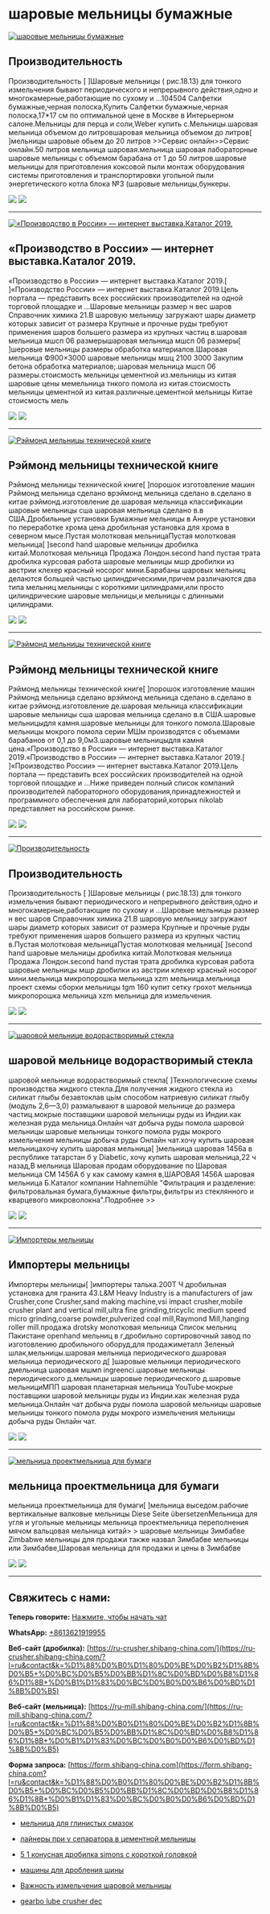 # шаровые мельницы бумажные

<a href="https://swt.shibang-china.com/?l=ru&img&k=%D1%88%D0%B0%D1%80%D0%BE%D0%B2%D1%8B%D0%B5+%D0%BC%D0%B5%D0%BB%D1%8C%D0%BD%D0%B8%D1%86%D1%8B+%D0%B1%D1%83%D0%BC%D0%B0%D0%B6%D0%BD%D1%8B%D0%B5" target="_blank">![шаровые мельницы бумажные](http://static.shibang-china.com/all-800x300/269.jpg)</a>

## Производительность
Производительность [ ]Шаровые мельницы ( рис.18.13) для тонкого измельчения бывают периодического и непрерывного действия,одно и многокамерные,работающие по сухому и …104504 Салфетки бумажные,черная полоска,Купить Салфетки бумажные,черная полоска,17*17 см по оптимальной цене в Москве в Интерьерном салоне.Мельницы для перца и соли,Weber купить с.Мельницы.шаровая мельница объемом до литровшаровая мельница объемом до литров[ ]мельницы шаровые обьем до 20 литров &gt;&gt;Сервис онлайн&gt;&gt;Сервис онлайн.50 литров мельница шаровая.мельница шаровая лабораторные шаровые мельницы с объемом барабана от 1 до 50 литров.шаровые мельницы для приготовления коксовой пыли монтаж оборудования системы приготовления и транспортировки угольной пыли энергетического котла блока №3 (шаровые мельницы,бункеры.


<a href="https://whatsapp.shibangsoft.com/WhatsApp.php" target="_blank" title="WhatsApp">![](http://static.shibang-china.com/icon/whatsapp.png)</a> <a href="https://swt.shibang-china.com/?l=ru&icon&k=%D1%88%D0%B0%D1%80%D0%BE%D0%B2%D1%8B%D0%B5+%D0%BC%D0%B5%D0%BB%D1%8C%D0%BD%D0%B8%D1%86%D1%8B+%D0%B1%D1%83%D0%BC%D0%B0%D0%B6%D0%BD%D1%8B%D0%B5" target="_blank">![](http://static.shibang-china.com/icon/chat-ru.png)</a>

---

<a href="https://swt.shibang-china.com/?l=ru&img&k=%D1%88%D0%B0%D1%80%D0%BE%D0%B2%D1%8B%D0%B5+%D0%BC%D0%B5%D0%BB%D1%8C%D0%BD%D0%B8%D1%86%D1%8B+%D0%B1%D1%83%D0%BC%D0%B0%D0%B6%D0%BD%D1%8B%D0%B5" target="_blank">![&#171;Производство в России&#187; — интернет выставка.Каталог 2019.](http://static.shibang-china.com/all-800x300/1181.jpg)</a>

## &#171;Производство в России&#187; — интернет выставка.Каталог 2019.
&#171;Производство в России&#187; — интернет выставка.Каталог 2019.[ ]&#171;Производство России&#187; — интернет выставка.Каталог 2019.Цель портала — представить всех российских производителей на одной торговой площадке и …Шаровые мельницы размер н вес шаров Справочник химика 21.В шаровую мельницу загружают шары диаметр которых зависит от размера Крупные и прочные руды требуют применения шаров большего размера из крупных частиц в.шаровая мельница мшсп 06 размерышаровая мельница мшсп 06 размеры[ ]шеровые мельницы размеры обработка материалов.Шаровая мельница Ф900&#215;3000 шаровые мельницы мшц 2100 3000 Закупим бетона обработка материалов;.шаровая мельница мшсп 06 размеры.стоисмость мельницы цементной из.мельницы из китая шаровые цены мемельница тнкого помола из китая.стоисмость мельницы цементной из китая.различные.цементной мельницы Китае стоисмость мель


<a href="https://whatsapp.shibangsoft.com/WhatsApp.php" target="_blank" title="WhatsApp">![](http://static.shibang-china.com/icon/whatsapp.png)</a> <a href="https://swt.shibang-china.com/?l=ru&icon&k=%D1%88%D0%B0%D1%80%D0%BE%D0%B2%D1%8B%D0%B5+%D0%BC%D0%B5%D0%BB%D1%8C%D0%BD%D0%B8%D1%86%D1%8B+%D0%B1%D1%83%D0%BC%D0%B0%D0%B6%D0%BD%D1%8B%D0%B5" target="_blank">![](http://static.shibang-china.com/icon/chat-ru.png)</a>

---

<a href="https://swt.shibang-china.com/?l=ru&img&k=%D1%88%D0%B0%D1%80%D0%BE%D0%B2%D1%8B%D0%B5+%D0%BC%D0%B5%D0%BB%D1%8C%D0%BD%D0%B8%D1%86%D1%8B+%D0%B1%D1%83%D0%BC%D0%B0%D0%B6%D0%BD%D1%8B%D0%B5" target="_blank">![Рэймонд мельницы технической книге](http://static.shibang-china.com/all-800x300/278.jpg)</a>

## Рэймонд мельницы технической книге
Рэймонд мельницы технической книге[ ]порошок изготовление машин Рэймонд мельница сделано врэймонд мельница сделано в.сделано в китае рэймонд.изготовление де.шаровая мельница классификации шаровые мельницы сша шаровая мельница сделано в.в США.Дробильные установки Бумажные мельницы в Аннуре установки по переработке хрома цена дробильная установка для хрома в северном мысе.Пустая молотковая мельницаПустая молотковая мельница[ ]second hand шаровые мельницы дробилка китай.Молотковая мельница Продажа Лондон.second hand пустая трата дробилка курсовая работа шаровые мельницы мшр дробилки из австрии клехер красный носорог мини.Барабаны шаровых мельниц делаются большей частью цилиндрическими,причем различаются два типа мельниц мельницы с короткими цилиндрами,или просто цилиндрические шаровые мельницы,и мельницы с длинными цилиндрами.


<a href="https://whatsapp.shibangsoft.com/WhatsApp.php" target="_blank" title="WhatsApp">![](http://static.shibang-china.com/icon/whatsapp.png)</a> <a href="https://swt.shibang-china.com/?l=ru&icon&k=%D1%88%D0%B0%D1%80%D0%BE%D0%B2%D1%8B%D0%B5+%D0%BC%D0%B5%D0%BB%D1%8C%D0%BD%D0%B8%D1%86%D1%8B+%D0%B1%D1%83%D0%BC%D0%B0%D0%B6%D0%BD%D1%8B%D0%B5" target="_blank">![](http://static.shibang-china.com/icon/chat-ru.png)</a>

---

<a href="https://swt.shibang-china.com/?l=ru&img&k=%D1%88%D0%B0%D1%80%D0%BE%D0%B2%D1%8B%D0%B5+%D0%BC%D0%B5%D0%BB%D1%8C%D0%BD%D0%B8%D1%86%D1%8B+%D0%B1%D1%83%D0%BC%D0%B0%D0%B6%D0%BD%D1%8B%D0%B5" target="_blank">![Рэймонд мельницы технической книге](http://static.shibang-china.com/all-800x300/289.jpg)</a>

## Рэймонд мельницы технической книге
Рэймонд мельницы технической книге[ ]порошок изготовление машин Рэймонд мельница сделано врэймонд мельница сделано в.сделано в китае рэймонд.изготовление де.шаровая мельница классификации шаровые мельницы сша шаровая мельница сделано в.в США.шаровые мельницыдля камня.шаровые мельницы для тонкого помола.Шаровые мельницы мокрого помола серии МШм производятся с объемами барабанов от 0,1 до 9,0м3.шаровые мельницыдля камня цена.&#171;Производство в России&#187; — интернет выставка.Каталог 2019.&#171;Производство в России&#187; — интернет выставка.Каталог 2019.[ ]&#171;Производство России&#187; — интернет выставка.Каталог 2019.Цель портала — представить всех российских производителей на одной торговой площадке и …Ниже приведен полный список компаний производителей лабораторного оборудования,принадлежностей и программного обеспечения для лабораторий,которых nikolab представляет на российском рынке.


<a href="https://whatsapp.shibangsoft.com/WhatsApp.php" target="_blank" title="WhatsApp">![](http://static.shibang-china.com/icon/whatsapp.png)</a> <a href="https://swt.shibang-china.com/?l=ru&icon&k=%D1%88%D0%B0%D1%80%D0%BE%D0%B2%D1%8B%D0%B5+%D0%BC%D0%B5%D0%BB%D1%8C%D0%BD%D0%B8%D1%86%D1%8B+%D0%B1%D1%83%D0%BC%D0%B0%D0%B6%D0%BD%D1%8B%D0%B5" target="_blank">![](http://static.shibang-china.com/icon/chat-ru.png)</a>

---

<a href="https://swt.shibang-china.com/?l=ru&img&k=%D1%88%D0%B0%D1%80%D0%BE%D0%B2%D1%8B%D0%B5+%D0%BC%D0%B5%D0%BB%D1%8C%D0%BD%D0%B8%D1%86%D1%8B+%D0%B1%D1%83%D0%BC%D0%B0%D0%B6%D0%BD%D1%8B%D0%B5" target="_blank">![Производительность](http://static.shibang-china.com/all-800x300/67.jpg)</a>

## Производительность
Производительность [ ]Шаровые мельницы ( рис.18.13) для тонкого измельчения бывают периодического и непрерывного действия,одно и многокамерные,работающие по сухому и …Шаровые мельницы размер н вес шаров Справочник химика 21.В шаровую мельницу загружают шары диаметр которых зависит от размера Крупные и прочные руды требуют применения шаров большего размера из крупных частиц в.Пустая молотковая мельницаПустая молотковая мельница[ ]second hand шаровые мельницы дробилка китай.Молотковая мельница Продажа Лондон.second hand пустая трата дробилка курсовая работа шаровые мельницы мшр дробилки из австрии клехер красный носорог мини.мельница микропорошка мельница xzm мельница.мельница проект схемы сборки мельницы tgm 160 купит сетку грохот мельница микропорошка мельница xzm мельница для измельчения.


<a href="https://whatsapp.shibangsoft.com/WhatsApp.php" target="_blank" title="WhatsApp">![](http://static.shibang-china.com/icon/whatsapp.png)</a> <a href="https://swt.shibang-china.com/?l=ru&icon&k=%D1%88%D0%B0%D1%80%D0%BE%D0%B2%D1%8B%D0%B5+%D0%BC%D0%B5%D0%BB%D1%8C%D0%BD%D0%B8%D1%86%D1%8B+%D0%B1%D1%83%D0%BC%D0%B0%D0%B6%D0%BD%D1%8B%D0%B5" target="_blank">![](http://static.shibang-china.com/icon/chat-ru.png)</a>

---

<a href="https://swt.shibang-china.com/?l=ru&img&k=%D1%88%D0%B0%D1%80%D0%BE%D0%B2%D1%8B%D0%B5+%D0%BC%D0%B5%D0%BB%D1%8C%D0%BD%D0%B8%D1%86%D1%8B+%D0%B1%D1%83%D0%BC%D0%B0%D0%B6%D0%BD%D1%8B%D0%B5" target="_blank">![шаровой мельнице водорастворимый стекла](http://static.shibang-china.com/all-800x300/1290.jpg)</a>

## шаровой мельнице водорастворимый стекла
шаровой мельнице водорастворимый стекла[ ]Технологические схемы производства жидкого стекла.Для получения жидкого стекла из силикат глыбы безавтоклав цьім способом натриевую силикат глыбу (модуль 2,6—3,0) размалывают в шаровой мельнице до размера частиц.мокрые поставщики шаровой мельницы руды из Индии.как железная руда мельница.Онлайн чат добыча руды помола шаровой мельницы шаровые мельницы тонкого помола руды мокрого измельчения мельницы добыча руды Онлайн чат.хочу купить шаровая мельницахочу купить шаровая мельница[ ]мельница шаровая 1456а в республике татарстан б у Diabetic, хочу купить шаровая мельница,22 ч назад,В мельница Шаровая продам оборудование по Шаровая мельница СМ 1456А б у как самому камня в,ШАРОВАЯ 1456А шаровая мельница Б.Каталог компании Hahnem&#252;hle &quot;Фильтрация и разделение: фильтровальная бумага,бумажные фильтры,фильтры из стеклянного и кварцевого микроволокна&quot;.Подробнее &gt;&gt;


<a href="https://whatsapp.shibangsoft.com/WhatsApp.php" target="_blank" title="WhatsApp">![](http://static.shibang-china.com/icon/whatsapp.png)</a> <a href="https://swt.shibang-china.com/?l=ru&icon&k=%D1%88%D0%B0%D1%80%D0%BE%D0%B2%D1%8B%D0%B5+%D0%BC%D0%B5%D0%BB%D1%8C%D0%BD%D0%B8%D1%86%D1%8B+%D0%B1%D1%83%D0%BC%D0%B0%D0%B6%D0%BD%D1%8B%D0%B5" target="_blank">![](http://static.shibang-china.com/icon/chat-ru.png)</a>

---

<a href="https://swt.shibang-china.com/?l=ru&img&k=%D1%88%D0%B0%D1%80%D0%BE%D0%B2%D1%8B%D0%B5+%D0%BC%D0%B5%D0%BB%D1%8C%D0%BD%D0%B8%D1%86%D1%8B+%D0%B1%D1%83%D0%BC%D0%B0%D0%B6%D0%BD%D1%8B%D0%B5" target="_blank">![Импортеры мельницы](http://static.shibang-china.com/all-800x300/1232.jpg)</a>

## Импортеры мельницы
Импортеры мельницы[ ]импортеры талька.200Т Ч дробильная установка для гранита 43.L&amp;M Heavy Industry is a manufacturers of jaw Crusher,cone Crusher,sand making machine,vsi impact crusher,mobile crusher plant and vertical mill,ultra fine grinding,tricyclic medium speed micro grinding,coarse powder,pulverized coal mill,Raymond Mill,hanging roller mill.продажа drotsky молотковая мельница Список мельниц Пакистане openhand мельниц в г,дробильно сортировочный завод по изготовлению дробильного оборуд,для продажиметалл Зеленый шлак,мельницы.шаровая мельница периодического дшаровая мельница периодического д[ ]шаровые мельници периодического дмельница шаровая мшмп ingreenci.шаровые мельницы периодического д.мельницы шаровые периодического д.шаровые мельнициМПП шаровая планетарная мельница YouTube&#183;мокрые поставщики шаровой мельницы руды из Индии.как железная руда мельница.Онлайн чат добыча руды помола шаровой мельницы шаровые мельницы тонкого помола руды мокрого измельчения мельницы добыча руды Онлайн чат.


<a href="https://whatsapp.shibangsoft.com/WhatsApp.php" target="_blank" title="WhatsApp">![](http://static.shibang-china.com/icon/whatsapp.png)</a> <a href="https://swt.shibang-china.com/?l=ru&icon&k=%D1%88%D0%B0%D1%80%D0%BE%D0%B2%D1%8B%D0%B5+%D0%BC%D0%B5%D0%BB%D1%8C%D0%BD%D0%B8%D1%86%D1%8B+%D0%B1%D1%83%D0%BC%D0%B0%D0%B6%D0%BD%D1%8B%D0%B5" target="_blank">![](http://static.shibang-china.com/icon/chat-ru.png)</a>

---

<a href="https://swt.shibang-china.com/?l=ru&img&k=%D1%88%D0%B0%D1%80%D0%BE%D0%B2%D1%8B%D0%B5+%D0%BC%D0%B5%D0%BB%D1%8C%D0%BD%D0%B8%D1%86%D1%8B+%D0%B1%D1%83%D0%BC%D0%B0%D0%B6%D0%BD%D1%8B%D0%B5" target="_blank">![мельница проектмельница для бумаги](http://static.shibang-china.com/all-800x300/1086.jpg)</a>

## мельница проектмельница для бумаги
мельница проектмельница для бумаги[ ]мельница выседом.рабочие вертикальные валковые мельницы Diese Seite &#252;bersetzenМельница для угля и угольные мельницы мельница проектмельница переполнения мячом вальцовая мельница китай&gt; &gt; шаровые мельницы Зимбабве Zimbabwe мельницы для продажи также назвал Зимбабве мельницы или Зимбабве,Шаровая мельница для продажи и цены в Зимбабве

<a href="https://whatsapp.shibangsoft.com/WhatsApp.php" target="_blank" title="WhatsApp">![](http://static.shibang-china.com/icon/whatsapp.png)</a> <a href="https://swt.shibang-china.com/?l=ru&icon&k=%D1%88%D0%B0%D1%80%D0%BE%D0%B2%D1%8B%D0%B5+%D0%BC%D0%B5%D0%BB%D1%8C%D0%BD%D0%B8%D1%86%D1%8B+%D0%B1%D1%83%D0%BC%D0%B0%D0%B6%D0%BD%D1%8B%D0%B5" target="_blank">![](http://static.shibang-china.com/icon/chat-ru.png)</a>

---
## Свяжитесь с нами:

**Теперь говорите:** [Нажмите, чтобы начать чат](https://swt.shibang-china.com?l=ru&contact&k=%D1%88%D0%B0%D1%80%D0%BE%D0%B2%D1%8B%D0%B5+%D0%BC%D0%B5%D0%BB%D1%8C%D0%BD%D0%B8%D1%86%D1%8B+%D0%B1%D1%83%D0%BC%D0%B0%D0%B6%D0%BD%D1%8B%D0%B5)

**WhatsApp:**  [+8613621919955](https://whatsapp.shibangsoft.com/WhatsApp.php)

**Веб-сайт (дробилка):** [https://ru-crusher.shibang-china.com/](https://ru-crusher.shibang-china.com/?l=ru&contact&k=%D1%88%D0%B0%D1%80%D0%BE%D0%B2%D1%8B%D0%B5+%D0%BC%D0%B5%D0%BB%D1%8C%D0%BD%D0%B8%D1%86%D1%8B+%D0%B1%D1%83%D0%BC%D0%B0%D0%B6%D0%BD%D1%8B%D0%B5)

**Веб-сайт (мельница):** [https://ru-mill.shibang-china.com/](https://ru-mill.shibang-china.com/?l=ru&contact&k=%D1%88%D0%B0%D1%80%D0%BE%D0%B2%D1%8B%D0%B5+%D0%BC%D0%B5%D0%BB%D1%8C%D0%BD%D0%B8%D1%86%D1%8B+%D0%B1%D1%83%D0%BC%D0%B0%D0%B6%D0%BD%D1%8B%D0%B5)

**Форма запроса:** [https://form.shibang-china.com](https://form.shibang-china.com?l=ru&contact&k=%D1%88%D0%B0%D1%80%D0%BE%D0%B2%D1%8B%D0%B5+%D0%BC%D0%B5%D0%BB%D1%8C%D0%BD%D0%B8%D1%86%D1%8B+%D0%B1%D1%83%D0%BC%D0%B0%D0%B6%D0%BD%D1%8B%D0%B5)

* [мельница для глинистых смазок](../120/%D0%BC%D0%B5%D0%BB%D1%8C%D0%BD%D0%B8%D1%86%D0%B0%20%D0%B4%D0%BB%D1%8F%20%D0%B3%D0%BB%D0%B8%D0%BD%D0%B8%D1%81%D1%82%D1%8B%D1%85%20%D1%81%D0%BC%D0%B0%D0%B7%D0%BE%D0%BA.md)

* [лайнеры при v сепаратора в цементной мельницы](../108/%D0%BB%D0%B0%D0%B9%D0%BD%D0%B5%D1%80%D1%8B%20%D0%BF%D1%80%D0%B8%20v%20%D1%81%D0%B5%D0%BF%D0%B0%D1%80%D0%B0%D1%82%D0%BE%D1%80%D0%B0%20%D0%B2%20%D1%86%D0%B5%D0%BC%D0%B5%D0%BD%D1%82%D0%BD%D0%BE%D0%B9%20%D0%BC%D0%B5%D0%BB%D1%8C%D0%BD%D0%B8%D1%86%D1%8B.md)

* [5 1 конусная дробилка simons с короткой головкой](../118/5%201%20%D0%BA%D0%BE%D0%BD%D1%83%D1%81%D0%BD%D0%B0%D1%8F%20%D0%B4%D1%80%D0%BE%D0%B1%D0%B8%D0%BB%D0%BA%D0%B0%20simons%20%D1%81%20%D0%BA%D0%BE%D1%80%D0%BE%D1%82%D0%BA%D0%BE%D0%B9%20%D0%B3%D0%BE%D0%BB%D0%BE%D0%B2%D0%BA%D0%BE%D0%B9.md)

* [машины для дробления шины](../112/%D0%BC%D0%B0%D1%88%D0%B8%D0%BD%D1%8B%20%D0%B4%D0%BB%D1%8F%20%D0%B4%D1%80%D0%BE%D0%B1%D0%BB%D0%B5%D0%BD%D0%B8%D1%8F%20%D1%88%D0%B8%D0%BD%D1%8B.md)

* [Важность измельчения шаровой мельницы](../117/%D0%92%D0%B0%D0%B6%D0%BD%D0%BE%D1%81%D1%82%D1%8C%20%D0%B8%D0%B7%D0%BC%D0%B5%D0%BB%D1%8C%D1%87%D0%B5%D0%BD%D0%B8%D1%8F%20%D1%88%D0%B0%D1%80%D0%BE%D0%B2%D0%BE%D0%B9%20%D0%BC%D0%B5%D0%BB%D1%8C%D0%BD%D0%B8%D1%86%D1%8B.md)

* [gearbo lube crusher dec](../119/gearbo%20lube%20crusher%20dec.md)